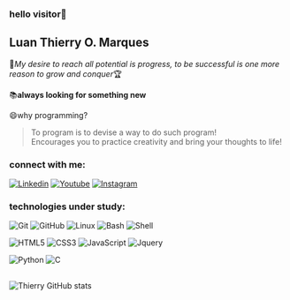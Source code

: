 ### hello visitor:ghost:

## Luan Thierry O. Marques
:rose:*My desire to reach all potential is progress, to be successful is one more reason to grow and conquer*:trophy:

:books:**always looking for something new**

:smile:why programming?
>To program is to devise a way to do such program!  
>Encourages you to practice creativity and bring your thoughts to life!

### connect with me:
<a href="https://www.linkedin.com/in/luan-thierry-06a790202">![Linkedin](https://img.shields.io/badge/-Linkedin-blue?style=flat-square&amp;logo=Linkedin&amp;logoColor=white&amp;link=https://www.linkedin.com/in/luan-thierry-06a790202)</a>
<a href="https://youtube.com/channel/UCPeCKUyYMgFix5a32MBCBLw">![Youtube](https://img.shields.io/badge/-YouTube-FF0000?style=flat-square&amp;labelColor=FF0000&amp;logo=youtube&amp;logoColor=white&amp;link=https://youtube.com/channel/UCPeCKUyYMgFix5a32MBCBLw)</a>
<a href="https://www.instagram.com/invites/contact/?i=9z0acq63dgbv&amp;utm_content=fp0um4j">![Instagram](https://img.shields.io/badge/-Instagram-purple?style=flat-square&amp;logo=Instagram&amp;logoColor=white&amp;link=https://www.instagram.com/invites/contact/?i=9z0acq63dgbv&amp;utm_content=fp0um4j)</a>

### technologies under study:
![Git](https://img.shields.io/badge/-Git-181717?style=flat-square&logo=git)
![GitHub](https://img.shields.io/badge/-GitHub-181717?style=flat-square&logo=github)
![Linux](https://img.shields.io/badge/-Linux-181717?style=flat-square&logo=linux)
![Bash](https://img.shields.io/badge/-Bash-181717?style=flat-square&logo=bash)
![Shell](https://img.shields.io/badge/-Shell-181717?style=flat-square&logo=shell)


![HTML5](https://img.shields.io/badge/-HTML5-E34F26?style=flat-square&logo=html5&logoColor=white)
![CSS3](https://img.shields.io/badge/-CSS3-1572B6?style=flat-square&logo=css3)
![JavaScript](https://img.shields.io/badge/-JavaScript-yellow?style=flat-square&logo=javascript)
![Jquery](https://img.shields.io/badge/-Jquery-green?style=flat-square&logo=jquery)


![Python](https://img.shields.io/badge/-Python-181717?style=flat-square&logo=python)
![C](https://img.shields.io/badge/-c-181717?style=flat-square&logo=c)


##

![Thierry GitHub stats](https://github-readme-stats.vercel.app/api?username=LuanThierry&show_icons=true&theme=blueberry)


<!--
**LuanThierry/LuanThierry** is a ✨ _special_ ✨ repository because its `README.md` (this file) appears on your GitHub profile.

Here are some ideas to get you started:

- 🔭 I’m currently working on ...
- 🌱 I’m currently learning ...
- 👯 I’m looking to collaborate on ...
- 🤔 I’m looking for help with ...
- 💬 Ask me about ...
- 📫 How to reach me: ...
- 😄 Pronouns: ...
- ⚡ Fun fact -->
